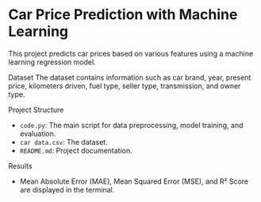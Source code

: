 # Car Price Prediction with Machine Learning

This project predicts car prices based on various features using a machine learning regression model.

Dataset
The dataset contains information such as car brand, year, present price, kilometers driven, fuel type, seller type, transmission, and owner type.

Project Structure
- `code.py`: The main script for data preprocessing, model training, and evaluation.
- `car data.csv`: The dataset.
- `README.md`: Project documentation.

Results
- Mean Absolute Error (MAE), Mean Squared Error (MSE), and R² Score are displayed in the terminal.
